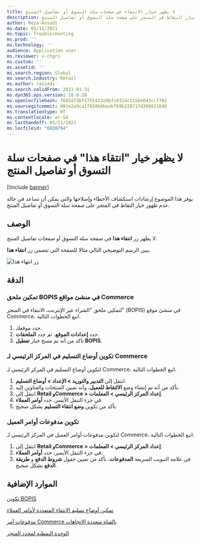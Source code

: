 ```yaml
---
title: لا يظهر خيار الانتقاء في صفحات سلة التسوق أو تفاصيل المنتج
description: يوفر هذا الموضوع إرشادات استكشاف الأخطاء وإصلاحها والتي يمكن أن تساعد في حالة عدم ظهور خيار التقاط في المتجر على صفحة سلة التسوق أو تفاصيل المنتج.
author: Reza-Assadi
ms.date: 03/11/2021
ms.topic: Troubleshooting
ms.prod: ''
ms.technology: ''
audience: Application user
ms.reviewer: v-chgri
ms.custom: ''
ms.assetid: ''
ms.search.region: Global
ms.search.industry: Retail
ms.author: rassadi
ms.search.validFrom: 2021-01-31
ms.dyn365.ops.version: 10.0.18
ms.openlocfilehash: f692d73bf1755422e9bfc8314c1156e043ccf761
ms.sourcegitcommit: 08ce2a9ca1f02064beabfb9b228717d39882164b
ms.translationtype: HT
ms.contentlocale: ar-SA
ms.lasthandoff: 05/11/2021
ms.locfileid: "6020794"
---
```

# <a name="pick-this-up-option-doesnt-appear-on-cart-or-product-details-pages"></a>لا يظهر خيار "انتقاء هذا" في صفحات سلة التسوق أو تفاصيل المنتج

[!include [banner](../../includes/banner.md)]

يوفر هذا الموضوع إرشادات استكشاف الأخطاء وإصلاحها والتي يمكن أن تساعد في حالة عدم ظهور خيار التقاط في المتجر على صفحة سلة التسوق أو تفاصيل المنتج.

## <a name="description"></a>الوصف

لا يظهر زر **انتقاء هذا** في صفحة سلة التسوق أو صفحات تفاصيل المنتج.

يبين الرسم التوضيحي التالي مثالا للصفحة التي تتضمن زر **انتقاء هذا**.

![زر انتهاء هذا](media/pickup-button-missing.jpg)

## <a name="resolution"></a>الدقة

### <a name="enable-the-bopis-extension-in-commerce-site-builder"></a>تمكين ملحق BOPIS في منشئ مواقع Commerce

لتمكين ملحق "الشراء عبر الإنترنت، الانتقاء في المتجر" (BOPIS) في منشئ موقع Commerce، اتبع الخطوات التالية.

1. حدد موقعك.
1. حدد **إعدادات الموقع**، ثم حدد **الملحقات**.
1. تاكد من أنه تم مسح خيار **تعطيل BOPIS**.

### <a name="configure-modes-of-delivery-in-commerce-headquarters"></a>تكوين أوضاع التسليم في المركز الرئيسي لـ Commerce

لتكوين أوضاع التسليم في المركز الرئيسي لـ Commerce، اتبع الخطوات التالية.

1. انتقل إلى **‏‫التدبير والتوريد‬ \> الإعداد \> أوضاع التسليم**.
1. تأكد من أنه تم إنشاء وضع **الالتقاط للعميل**، وأنه تعيين المنتجات والعناوين إليه.
1. انتقل إلى **Retail وCommerce \> إعداد المركز الرئيسي \> المعلمات**.
1. في جزء التنقل الأيسر، حدد **أوامر العملاء**.
1. تأكد من تكوين **وضع انتقاء التسليم** بشكل صحيح.

### <a name="configure-customer-orders-payments"></a>تكوين مدفوعات أوامر العميل

لتكوين مدفوعات أوامر العميل في المركز الرئيسي لـ Commerce، اتبع الخطوات التالية.

1. انتقل إلى **Retail وCommerce \> إعداد المركز الرئيسي \> المعلمات**.
1. في جزء التنقل الأيسر، حدد **أوامر العملاء**.
1. في علامة التبويب السريعة **المدفوعات**، تأكد من تعيين حقول **شروط الدفع** و **طريقة الدفع** بشكل صحيح.

## <a name="additional-resources"></a>الموارد الإضافية

[تكوين BOPIS](../cpe-bopis.md)

[تمكين أوضاع تسليم الانتقاء المتعددة لأوامر العملاء](../multiple-pickup-modes.md)

[مدفوعات أمر Commerce بالقناة متعددة الاتجاهات](../dev-itpro/commerce-payments.md)

[الوحدة النمطية لمحدد المتجر](../store-selector.md)
